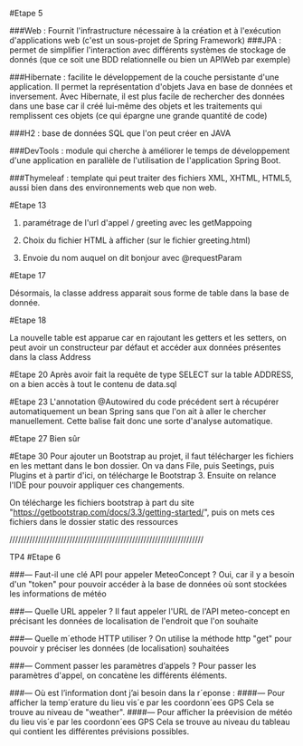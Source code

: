 
#Etape 5 

###Web : 
Fournit l'infrastructure nécessaire à la création et à l'exécution d'applications web (c'est un sous-projet de Spring Framework)
###JPA : 
permet de simplifier l'interaction avec différents systèmes de stockage de donnés (que ce soit une BDD relationnelle ou bien un APIWeb par exemple)

###Hibernate : 
facilite le développement de la couche persistante d'une application. Il permet la représentation d'objets Java en base de données et inversement. Avec Hibernate, il est plus facile de rechercher des données dans une base car il créé lui-même des objets et les traitements qui remplissent ces objets (ce qui épargne une grande quantité de code)

###H2 : 
base de données SQL que l'on peut créer en JAVA

###DevTools : 
module qui cherche à améliorer le temps de développement d'une application en parallèle de l'utilisation de l'application Spring Boot.

###Thymeleaf : 
template qui peut traiter des fichiers XML, XHTML, HTML5, aussi bien dans des environnements web que non web.


#Etape 13

1) paramétrage de l'url d'appel / greeting avec les getMappoing


2) Choix du fichier HTML à afficher (sur le fichier greeting.html)


3) Envoie du nom auquel on dit bonjour avec @requestParam


#Etape 17

Désormais, la classe address apparait sous forme de table dans la base de donnée.

#Etape 18

La nouvelle table est apparue car en rajoutant les getters et les setters, on peut avoir un constructeur par défaut et accéder aux données présentes dans la class Address

#Etape 20
Après avoir fait la requête de type SELECT sur la table ADDRESS, on a bien accès à tout le contenu de data.sql

#Etape 23
L'annotation @Autowired du code précédent sert à récupérer automatiquement un bean Spring sans que l'on ait à aller le chercher manuellement.
Cette balise fait donc une sorte d'analyse automatique.

#Etape 27
Bien sûr

#Etape 30
Pour ajouter un Bootstrap au projet, il faut télécharger les fichiers en les mettant dans le bon dossier.
On va dans File, puis Seetings, puis Plugins et à partir d'ici, on télécharge le Bootstrap 3.
Ensuite on relance l'IDE pour pouvoir appliquer ces changements.

On télécharge les fichiers bootstrap à part du site "https://getbootstrap.com/docs/3.3/getting-started/", puis on mets ces fichiers dans le dossier static des ressources




////////////////////////////////////////////////////////////////////

TP4
#Etape 6

###— Faut-il une clé API pour appeler MeteoConcept ?
Oui, car il y a besoin d'un "token" pour pouvoir accéder à la base de données où sont stockées les informations de météo

###— Quelle URL appeler ?
Il faut appeler l'URL de l'API meteo-concept en précisant les données de localisation de l'endroit que l'on souhaite

###— Quelle m´ethode HTTP utiliser ?
On utilise la méthode http "get" pour pouvoir y préciser les données (de localisation) souhaitées

###— Comment passer les paramètres d’appels ?
Pour passer les paramètres d'appel, on concatène les différents éléments.

###— Où est l’information dont j’ai besoin dans la r´eponse :
    ####— Pour afficher la temp´erature du lieu vis´e par les coordonn´ees GPS
        Cela se trouve au niveau de "weather".
    ####— Pour afficher la préevision de météo du lieu vis´e par les coordonn´ees GPS
        Cela se trouve au niveau du tableau qui contient les différentes prévisions possibles.

